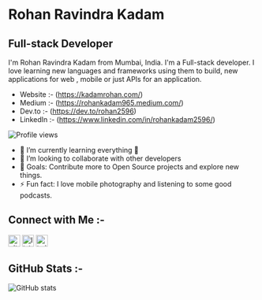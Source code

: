 # Rohan Ravindra Kadam
## Full-stack Developer

I'm Rohan Ravindra Kadam from Mumbai, India. I'm a Full-stack developer. 
I love learning new languages and frameworks using them to build, new applications for web , mobile or just APIs for an application.

- Website  :- (https://kadamrohan.com/)
- Medium   :- (https://rohankadam965.medium.com/)
- Dev.to   :- (https://dev.to/rohan2596)
- LinkedIn :- (https://www.linkedin.com/in/rohankadam2596/)

![Profile views](https://gpvc.arturio.dev/Rohan2596) 

- 🌱 I’m currently learning everything 🤣
- 👯 I’m looking to collaborate with other developers
- 🥅 Goals: Contribute more to Open Source projects and explore new things.
- ⚡ Fun fact: I love mobile photography and listening to some good podcasts.

## Connect with Me :-

[<img src='https://cdn.jsdelivr.net/npm/simple-icons@3.0.1/icons/github.svg' alt='github' height='24'>](https://github.com/Rohan2596) 
[<img src='https://cdn.jsdelivr.net/npm/simple-icons@3.0.1/icons/linkedin.svg' alt='linkedin' height='24'>](https://www.linkedin.com/in/rohankadam2596/) 
[<img src='https://cdn.jsdelivr.net/npm/simple-icons@3.0.1/icons/twitter.svg' alt='twitter' height='24'>](https://twitter.com/RohanKadam2596)  

## GitHub Stats :-

![GitHub stats](https://github-readme-stats.vercel.app/api?username=Rohan2596&show_icons=true&count_private=true)  


